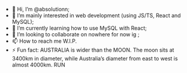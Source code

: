 - 👋 Hi, I’m @absolutionn;
- 👀 I’m mainly interested in web development (using JS/TS, React and MySQL);
- 🌱 I’m currently learning how to use MySQL with React;
- 💞️ I’m looking to collaborate on nowhere for now ig ;
- 📫 How to reach me W.I.P. 
- ⚡ Fun fact: AUSTRALIA is wider than the MOON. The moon sits at 3400km in diameter, while Australia’s diameter from east to west is almost 4000km. RUN 

<!---
absolutionn/absolutionn is a ✨ special ✨ repository because its `README.md` (this file) appears on your GitHub profile.
You can click the Preview link to take a look at your changes.
--->
